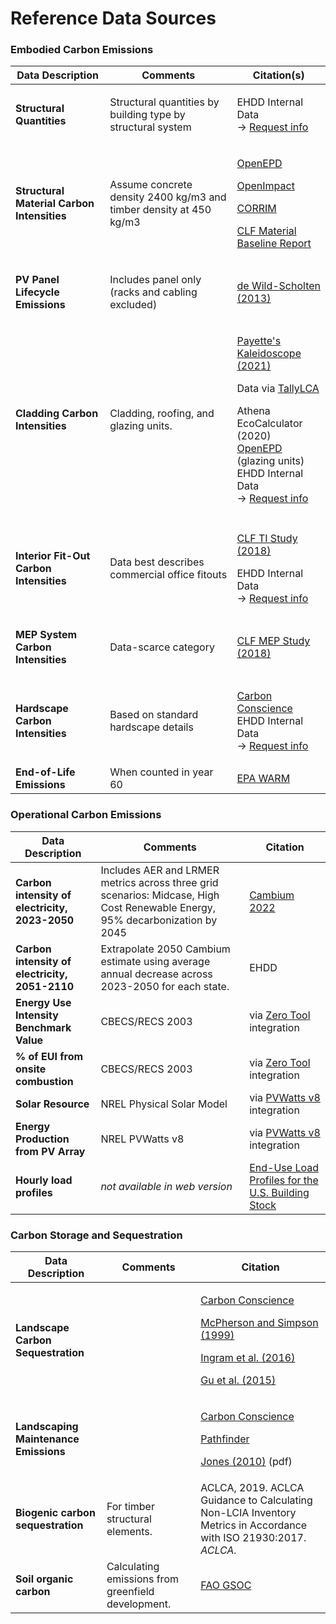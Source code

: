 # Reference Data Sources

### Embodied Carbon Emissions

| Data Description                                                           | Comments                                                           | Citation(s)                                                                                                                                                                                                                                                                                                                                                                                                        |
| -------------------------------------------------------------------------- | ------------------------------------------------------------------ | ------------------------------------------------------------------------------------------------------------------------------------------------------------------------------------------------------------------------------------------------------------------------------------------------------------------------------------------------------------------------------------------------------------------ |
| **Structural Quantities**                                                  | Structural quantities by building type by structural system        | <p>EHDD Internal Data<br>→ <a href="mailto:epic@ehdd.com?Subject=Data">Request info</a></p>                                                                                                                                                                                                                                                                                                                        |
| **Structural Material Carbon Intensities**                                 | Assume concrete density 2400 kg/m3 and timber density at 450 kg/m3 | <p><a href="https://www.buildingtransparency.org/programs/openepd/">OpenEPD</a> </p><p><a href="https://www.buildingtransparency.org/programs/openimpact/">OpenImpact</a></p><p><a href="https://corrim.org/">CORRIM</a></p><p><a href="https://carbonleadershipforum.org/2021-material-baseline-report/">CLF Material Baseline Report</a></p>                                                                     |
| **PV Panel Lifecycle Emissions**                                           | <p>Includes panel only <br>(racks and cabling excluded)</p>        | [de Wild-Scholten (2013) ](https://doi.org/10.1016/j.solmat.2013.08.037)                                                                                                                                                                                                                                                                                                                                           |
| **Cladding Carbon Intensities**                                            | Cladding, roofing, and glazing units.                              | <p><a href="https://www.payette.com/kaleidoscope/">Payette's Kaleidoscope (2021)</a> </p><p>   Data via <a href="https://www.buildingtransparency.org/tally/tally-lca/">TallyLCA</a></p><p>Athena EcoCalculator (2020)<br><a href="https://www.buildingtransparency.org/programs/openepd/">OpenEPD</a> (glazing units)<br>EHDD Internal Data<br>→ <a href="mailto:epic@ehdd.com?Subject=Data">Request info</a></p> |
|                                                                            |                                                                    |                                                                                                                                                                                                                                                                                                                                                                                                                    |
| **Interior Fit-Out Carbon Intensities**                                    | Data best describes commercial office fitouts                      | <p><a href="https://carbonleadershipforum.org/office-buildings-lca/">CLF TI Study (2018)</a></p><p>EHDD Internal Data<br>→ <a href="mailto:epic@ehdd.com?Subject=Data">Request info</a></p>                                                                                                                                                                                                                        |
| <p><strong>MEP System</strong> <br><strong>Carbon Intensities</strong></p> | Data-scarce category                                               | [CLF MEP Study (2018)](https://carbonleadershipforum.org/office-buildings-lca/)                                                                                                                                                                                                                                                                                                                                    |
| <p><strong>Hardscape</strong><br><strong>Carbon Intensities</strong></p>   | Based on standard hardscape details                                | <p><a href="https://carbon-conscience.web.app/">Carbon Conscience</a><br>EHDD Internal Data<br>→ <a href="mailto:epic@ehdd.com?Subject=Data">Request info</a></p>                                                                                                                                                                                                                                                  |
| **End-of-Life Emissions**                                                  | When counted in year 60                                            | [EPA WARM](https://www.epa.gov/warm)                                                                                                                                                                                                                                                                                                                                                                               |

### Operational Carbon Emissions

| Data Description                               | Comments                                                                                                                     | Citation                                                                              |
| ---------------------------------------------- | ---------------------------------------------------------------------------------------------------------------------------- | ------------------------------------------------------------------------------------- |
| **Carbon intensity of electricity, 2023-2050** | Includes AER and LRMER metrics across three grid scenarios: Midcase, High Cost Renewable Energy, 95% decarbonization by 2045 | [Cambium 2022](https://www.nrel.gov/analysis/cambium.html)                            |
| **Carbon intensity of electricity, 2051-2110** | Extrapolate 2050 Cambium estimate using average annual decrease across 2023-2050 for each state.                             | EHDD                                                                                  |
| **Energy Use Intensity Benchmark Value**       | CBECS/RECS 2003                                                                                                              | via [Zero Tool](https://zerotool.org/zerotool/) integration                           |
| **% of EUI from onsite combustion**            | CBECS/RECS 2003                                                                                                              | via [Zero Tool](https://zerotool.org/zerotool/) integration                           |
| **Solar Resource**                             | NREL Physical Solar Model                                                                                                    | via [PVWatts v8](https://pvwatts.nrel.gov/version\_8.php) integration                 |
| **Energy Production from PV Array**            | NREL PVWatts v8                                                                                                              | via [PVWatts v8](https://pvwatts.nrel.gov/version\_8.php) integration                 |
| **Hourly load profiles**                       | _not available in web version_                                                                                               | [End-Use Load Profiles for the U.S. Building Stock](https://doi.org/10.25984/1876417) |

### Carbon Storage and Sequestration

| Data Description                      | Comments                                            | Citation                                                                                                                                                                                                                                                                                                                                                                |
| ------------------------------------- | --------------------------------------------------- | ----------------------------------------------------------------------------------------------------------------------------------------------------------------------------------------------------------------------------------------------------------------------------------------------------------------------------------------------------------------------- |
| **Landscape Carbon Sequestration**    |                                                     | <p><a href="https://carbon-conscience.web.app/">Carbon Conscience</a></p><p><a href="https://www.fs.usda.gov/research/treesearch/6779">McPherson and Simpson (1999)</a></p><p><a href="https://doi.org/10.21273/HORTSCI.51.8.989">Ingram et al. (2016)</a></p><p><a href="https://www.sciencedirect.com/science/article/pii/S0301479715000092">Gu et al. (2015)</a></p> |
| **Landscaping Maintenance Emissions** |                                                     | <p><a href="https://carbon-conscience.web.app/">Carbon Conscience</a></p><p><a href="http://climatepositivedesign.com/">Pathfinder</a></p><p><a href="https://buildgreen.ifas.ufl.edu/ppt/Handout_Landscaping_Carbon_Footprint.pdf">Jones (2010)</a> (pdf)</p>                                                                                                          |
| **Biogenic carbon sequestration**     | For timber structural elements.                     | ACLCA, 2019. ACLCA Guidance to Calculating Non-LCIA Inventory Metrics in Accordance with ISO 21930:2017. _ACLCA._                                                                                                                                                                                                                                                       |
| **Soil organic carbon**               | Calculating emissions from greenfield development.  | [FAO GSOC](https://www.fao.org/soils-portal/data-hub/soil-maps-and-databases/global-soil-organic-carbon-map-gsocmap/en/)                                                                                                                                                                                                                                                |
